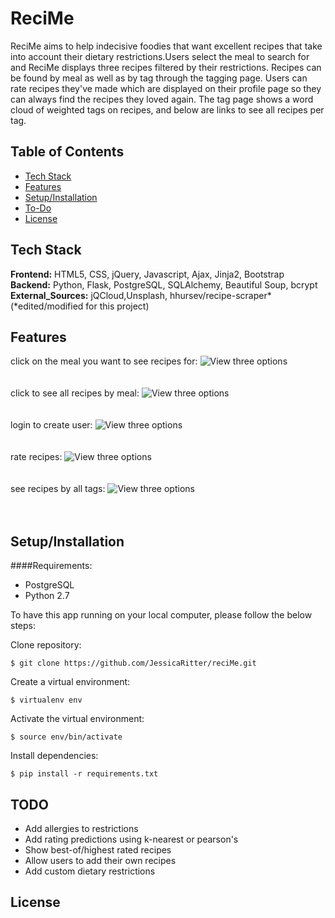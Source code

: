 # ReciMe  
ReciMe aims to help indecisive foodies that want excellent recipes that take into account their dietary restrictions.Users select the meal to search for and ReciMe displays three recipes filtered by their restrictions. Recipes can be found by meal as well as by tag through the tagging page. Users can rate recipes they've made which are displayed on their profile page so they can always find the recipes they loved again. The tag page shows a word cloud of weighted tags on recipes, and below are links to see all recipes per tag. 

## Table of Contents
* [Tech Stack](#tech-stack)
* [Features](#features)
* [Setup/Installation](#installation)
* [To-Do](#future)
* [License](#license)

## <a name="tech-stack"></a>Tech Stack
__Frontend:__ HTML5, CSS, jQuery, Javascript, Ajax, Jinja2, Bootstrap <br/>
__Backend:__ Python, Flask, PostgreSQL, SQLAlchemy, Beautiful Soup, bcrypt <br/>
__External_Sources:__ jQCloud,Unsplash, hhursev/recipe-scraper* (*edited/modified for this project) <br/>
## <a name="features"></a>Features
click on the meal you want to see recipes for:
![View three options](/static/three_options.gif)
<br><br><br>
click to see all recipes by meal:
![View three options](/static/all_recipes.gif)
<br><br><br>
login to create user:
![View three options](/static/signup_signin.gif)
<br><br><br>
rate recipes:
![View three options](/static/rate_recipe.gif)
<br><br><br>
see recipes by all tags:
![View three options](/static/tag_cloud.gif)
<br><br><br>
## <a name="installation"></a>Setup/Installation 
####Requirements:
- PostgreSQL
- Python 2.7

To have this app running on your local computer, please follow the below steps:

Clone repository:
```
$ git clone https://github.com/JessicaRitter/reciMe.git
```
Create a virtual environment:
```
$ virtualenv env
```
Activate the virtual environment:
```
$ source env/bin/activate
```
Install dependencies:
```
$ pip install -r requirements.txt
```
## <a name="future"></a>TODO
* Add allergies to restrictions 
* Add rating predictions using k-nearest or pearson's
* Show best-of/highest rated recipes
* Allow users to add their own recipes
* Add custom dietary restrictions

## <a name="license"></a>License

